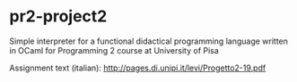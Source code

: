 # pr2-project2
  Simple interpreter for a functional didactical programming language written in OCaml for Programming 2 course at University of Pisa
  
  Assignment text (italian): http://pages.di.unipi.it/levi/Progetto2-19.pdf

